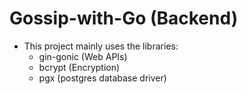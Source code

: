 # Gossip-with-Go (Backend)
 
- This project mainly uses the libraries:
    - gin-gonic     (Web APIs)
    - bcrypt        (Encryption)
    - pgx           (postgres database driver)